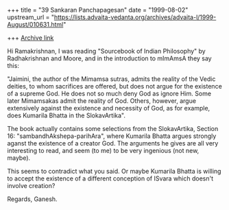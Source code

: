 +++
title = "39 Sankaran Panchapagesan"
date = "1999-08-02"
upstream_url = "https://lists.advaita-vedanta.org/archives/advaita-l/1999-August/010631.html"

+++
[Archive link](https://lists.advaita-vedanta.org/archives/advaita-l/1999-August/010631.html)

Hi Ramakrishnan,
        I was reading "Sourcebook of Indian Philosophy" by Radhakrishnan
and Moore, and in the introduction to mImAmsA they say this:

"Jaimini, the author of the Mimamsa sutras, admits the reality of the
Vedic deities, to whom sacrifices are offered, but does not argue for the
existence of a supreme God. He does not so much deny God as ignore Him.
Some later Mimamsakas admit the reality of God. Others, however, argue
extensively against the existence and necessity of God, as for example,
does Kumarila Bhatta in the SlokavArtika".

The book actually contains some selections from the SlokavArtika, Section
16: "sambandhAkshepa-parihAra", where Kumarila Bhatta argues strongly
aganst the existence of a creator God.  The arguments he gives are all
very interesting to read, and seem (to me) to be very ingenious (not new,
maybe).

This seems to contradict what you said. Or maybe Kumarila Bhatta is
willing to accept the existence of a different conception of ISvara which
doesn't involve creation?

Regards,
Ganesh.

